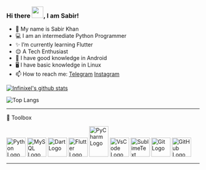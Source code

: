 

### Hi there <img src="https://raw.githubusercontent.com/MartinHeinz/MartinHeinz/master/wave.gif" width="30px">, I am Sabir!

- 🌝 My name is Sabir Khan 
- 💻 I am an intermediate Python Programmer
- ✨ I’m currently learning Flutter
- 😌 A Tech Enthusiast
- 📱 I have good knowledge in Android
- 🖥️ I have basic knowledge in Linux 
- 📫 How to reach me:
   [Telegram](https://t.me/INFINIXEL)
   [Instagram](https://www.instagram.com/the_sigma_programmer)

[![Infinixel's github stats](https://github-readme-stats.vercel.app/api?username=INFI-NIXEL&count_private=true&show_icons=true&theme=blue-green&hide_rank=false)](https://github.com/INFI-NIXEL/github-readme-stats)

![Top Langs](https://github-readme-stats.vercel.app/api/top-langs/?username=INFI-NIXEL&theme=blue-green)


---

🧰 Toolbox

<img src="https://cdn.worldvectorlogo.com/logos/python-5.svg" alt="Python Logo" width="50" height="50"/> <img src="https://cdn.worldvectorlogo.com/logos/mysql-3.svg" alt="MySQL Logo" width="50" height="50"/> <img src="https://cdn.worldvectorlogo.com/logos/dart.svg" alt="Dart Logo" width="50" height="50"/> <img src="https://cdn.worldvectorlogo.com/logos/flutter-logo.svg" alt="Flutter Logo" width="50" height="50"/> <img src="https://cdn.worldvectorlogo.com/logos/pycharm-1.svg" alt="PyCharm Logo" width="50" height="80"/> <img src="https://cdn.worldvectorlogo.com/logos/visual-studio-code-1.svg" alt="VsCode Logo" width="50" height="50"/> <img src="https://cdn.worldvectorlogo.com/logos/sublime-text.svg" alt="SublimeText Logo" width="50" height="50"/> <img src="https://cdn.worldvectorlogo.com/logos/git.svg" alt="Git Logo" width="50" height="50"/> <img src="https://cdn.worldvectorlogo.com/logos/github-icon-1.svg" alt="GitHub Logo" width="50" height="50"/>

---
